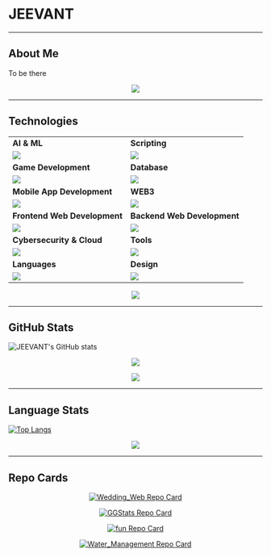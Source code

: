 # JEEVANT

<link rel="stylesheet" type="text/css" href="style.css">

---

## About Me

<!-- ### **Welcome to My Page!** <img src="assets/flame.gif" style="position: relative;top:2.4px;" width="12" height="22"> -->
<!-- ![border-seperator](assets/borderseparator.gif) -->

<p style="font-size:14px;">
To be there
</p>
<p align="center">
  <img src="https://capsule-render.vercel.app/api?type=rect&color=gradient&height=2.5"/>
</p>

---

## Technologies

<table>
  <tr>
    <td><strong>AI & ML</strong></td>
    <td><strong>Scripting</strong></td>
  </tr>
  <tr>
    <td><img src="https://skillicons.dev/icons?i=pytorch,py,sklearn,anaconda,opencv,tensorflow,ai"></td>
    <td><img src="https://skillicons.dev/icons?i=bash,cmake,npm,git&theme=dark"></td>
  </tr>
  <tr>
    <td><strong>Game Development</strong></td>
    <td><strong>Database</strong></td>
  </tr>
  <tr>
    <td><img src="https://skillicons.dev/icons?i=cpp,cs,unity,unreal,java,python,visualstudio,blender"></td>
    <td><img src="https://skillicons.dev/icons?i=mongodb,mysql&theme=dark"></td>
  </tr>
  <tr>
    <td><strong>Mobile App Development</strong></td>
    <td><strong>WEB3</strong></td>
  </tr>
  <tr>
    <td><img src="https://skillicons.dev/icons?i=flutter,java,androidstudio"></td>
    <td><img src="https://skillicons.dev/icons?i=ts,solidity&theme=dark"></td>
  </tr>
  <tr>
    <td><strong>Frontend Web Development</strong></td>
    <td><strong>Backend Web Development</strong></td>
  </tr>
  <tr>
    <td><img src="https://skillicons.dev/icons?i=html,jquery,css,js,react,tailwind"></td>
    <td><img src="https://skillicons.dev/icons?i=nodejs,flask&theme=dark"></td>
  </tr>
  <tr>
    <td><strong>Cybersecurity & Cloud</strong></td>
    <td><strong>Tools</strong></td>
  </tr>
  <tr>
    <td><img src="https://skillicons.dev/icons?i=ubuntu,linux,docker,aws&theme=dark"></td>
    <td><img src="https://skillicons.dev/icons?i=github,vscode,vim,githubactions&theme=dark"></td>
  </tr>
  <tr>
    <td><strong>Languages</strong></td>
    <td><strong>Design</strong></td>
  </tr>
  <tr>
    <td><img src="https://skillicons.dev/icons?i=bash,c&theme=dark"></td>
    <td><img src="https://skillicons.dev/icons?i=ps,figma&theme=dark"></td>
  </tr>
</table>
<p align="center">
  <img src="https://capsule-render.vercel.app/api?type=rect&color=gradient&height=2.5"/>
</p>

---

## GitHub Stats

![JEEVANT's GitHub stats](https://github-readme-stats.vercel.app/api/?username=Jeevant010&show=reviews,discussions_started,discussions_answered,prs_merged,prs_merged_percentage&show_icons=true&hide_title=true)

<p align="center">
  <img src="https://streak-stats.demolab.com/?user=Jeevant010&theme=holi-theme">
</p>
<p align="center">
  <img src="https://capsule-render.vercel.app/api?type=rect&color=gradient&height=2.5"/>
</p>

---

## Language Stats

[![Top Langs](https://github-readme-stats.vercel.app/api/top-langs/?username=jeevant010&layout=compact&langs_count=12)](https://github.com/jeevant010/github-readme-stats)
<p align="center">
  <img src="https://capsule-render.vercel.app/api?type=rect&color=gradient&height=2.5"/>
</p>

---

## Repo Cards

<p align="center">
  <a href="https://github.com/Jeevant010/Wedding_Web">
    <img src="https://github-readme-stats.vercel.app/api/pin/?username=jeevant010&repo=Wedding_Web&title_color=blue&show_owner=true" alt="Wedding_Web Repo Card">
  </a>
</p>
<p align="center">
  <a href="https://github.com/Jeevant010/GGStats">
    <img src="https://github-readme-stats.vercel.app/api/pin/?username=jeevant010&repo=GGStats&title_color=blue&show_owner=true" alt="GGStats Repo Card">
  </a>
</p>
<p align="center">
  <a href="https://github.com/Jeevant010/fun">
    <img src="https://github-readme-stats.vercel.app/api/pin/?username=jeevant010&repo=fun&title_color=blue&show_owner=true" alt="fun Repo Card">
  </a>
</p>
<p align="center">
  <a href="https://github.com/Jeevant010/Water_Management">
    <img src="https://github-readme-stats.vercel.app/api/pin/?username=jeevant010&repo=Water_Management&title_color=blue&show_owner=true" alt="Water_Management Repo Card">
  </a>
</p>
